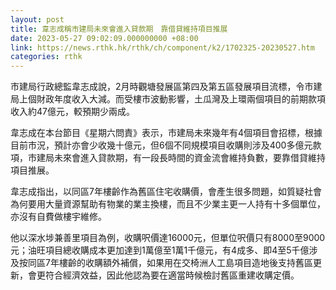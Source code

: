 ```yaml
---
layout: post
title: 韋志成稱市建局未來會進入貸款期　靠借貸維持項目推展
date: 2023-05-27 09:02:09.000000000 +08:00
link: https://news.rthk.hk/rthk/ch/component/k2/1702325-20230527.htm
categories: rthk
---
```


市建局行政總監韋志成說，2月時觀塘發展區第四及第五區發展項目流標，令市建局上個財政年度收入大減。而受樓市波動影響，土瓜灣及上環兩個項目的前期款項收入約47億元，較預期少兩成。

韋志成在本台節目《星期六問責》表示，市建局未來幾年有4個項目會招標，根據目前市況，預計亦會少收幾十億元，但6個不同規模項目收購則涉及400多億元款項，市建局未來會進入貸款期，有一段長時間的資金流會維持負數，要靠借貸維持項目推展。

韋志成指出，以同區7年樓齡作為舊區住宅收購價，會產生很多問題，如質疑社會為何要用大量資源幫助有物業的業主換樓，而且不少業主更一人持有十多個單位，亦沒有自費做樓宇維修。

他以深水埗兼善里項目為例，收購呎價達16000元，但單位呎價只有8000至9000元；油旺項目總收購成本更加達到1萬億至1萬1千億元，有4成多、即4至5千億涉及按同區7年樓齡的收購額外補償，如果用在交椅洲人工島項目造地後支持舊區更新，會更符合經濟效益，因此他認為要在適當時候檢討舊區重建收購定價。
